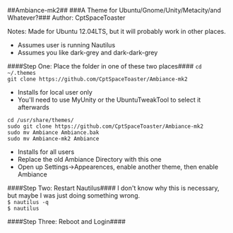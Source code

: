 ##Ambiance-mk2##
###A Theme for Ubuntu/Gnome/Unity/Metacity/and Whatever?###
Author: CptSpaceToaster

Notes: Made for Ubuntu 12.04LTS, but it will probably work in other places.
- Assumes user is running Nautilus
- Assumes you like dark-grey and dark-dark-grey

####Step One: Place the folder in one of these two places####
`cd ~/.themes`  
`git clone https://github.com/CptSpaceToaster/Ambiance-mk2`
- Installs for local user only
- You'll need to use MyUnity or the UbuntuTweakTool to select it afterwards

`cd /usr/share/themes/`  
`sudo git clone https://github.com/CptSpaceToaster/Ambiance-mk2`  
`sudo mv Ambiance Ambiance.bak`  
`sudo mv Ambiance-mk2 Ambiance`
- Installs for all users
- Replace the old Ambiance Directory with this one
- Open up Settings->Appearences, enable another theme, then enable Ambiance

####Step Two: Restart Nautilus####
I don't know why this is necessary, but maybe I was just doing something wrong.  
`$ nautilus -q`  
`$ nautilus`

####Step Three: Reboot and Login####
